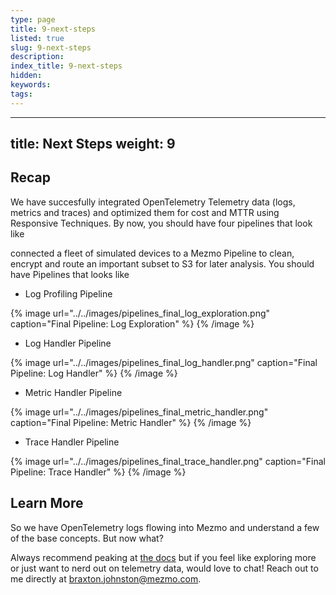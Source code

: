 ```yaml
---
type: page
title: 9-next-steps
listed: true
slug: 9-next-steps
description: 
index_title: 9-next-steps
hidden: 
keywords: 
tags: 
---
```


---
title: Next Steps
weight: 9
---

## Recap

We have succesfully integrated OpenTelemetry Telemetry data (logs, metrics and traces) and optimized them for cost and MTTR using Responsive Techniques.  By now, you should have four pipelines that look like

connected a fleet of simulated devices to a Mezmo Pipeline to clean, encrypt and route an important subset to S3 for later analysis.  You should have Pipelines that looks like

* Log Profiling Pipeline

{% image url="../../images/pipelines_final_log_exploration.png" caption="Final Pipeline: Log Exploration" %}
{% /image %}


* Log Handler Pipeline

{% image url="../../images/pipelines_final_log_handler.png" caption="Final Pipeline: Log Handler" %}
{% /image %}


* Metric Handler Pipeline

{% image url="../../images/pipelines_final_metric_handler.png" caption="Final Pipeline: Metric Handler" %}
{% /image %}


* Trace Handler Pipeline

{% image url="../../images/pipelines_final_trace_handler.png" caption="Final Pipeline: Trace Handler" %}
{% /image %}



## Learn More

So we have OpenTelemetry logs flowing into Mezmo and understand a few of the base concepts.  But now what?

Always recommend peaking at [the docs](https://docs.mezmo.com/telemetry-pipelines) but if you feel like exploring more or just want to nerd out on telemetry data, would love to chat!  Reach out to me directly at [braxton.johnston@mezmo.com](mailto:braxton.johnston@mezmo.com).
